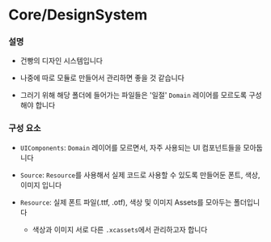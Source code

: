 #  Core/DesignSystem

### 설명

- 건빵의 디자인 시스템입니다

- 나중에 따로 모듈로 만들어서 관리하면 좋을 것 같습니다

- 그러기 위해 해당 폴더에 들어가는 파일들은 '일절' `Domain` 레이어를 모르도록 구성해야 합니다

### 구성 요소

- `UIComponents`: `Domain` 레이어를 모르면서, 자주 사용되는 UI 컴포넌트들을 모아둡니다

- `Source`: `Resource`를 사용해서 실제 코드로 사용할 수 있도록 만들어둔 폰트, 색상, 이미지 입니다

- `Resource`: 실제 폰트 파일(.ttf, .otf), 색상 및 이미지 Assets를 모아두는 폴더입니다
    - 색상과 이미지 서로 다른 `.xcassets`에서 관리하고자 합니다
